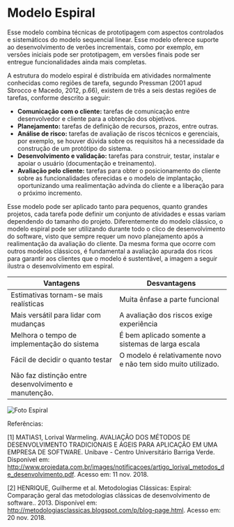 # Modelo Espiral

Esse modelo combina técnicas de prototipagem com aspectos controlados e sistemáticos do modelo sequencial linear. Esse modelo oferece suporte ao desenvolvimento de verões incrementais, como por exemplo, em versões iniciais pode ser prototipagem, em versões finais pode ser entregue funcionalidades ainda mais completas.

A estrutura do modelo espiral é distribuída em atividades normalmente conhecidas como regiões de tarefa, segundo Pressman (2001 apud Sbrocco e Macedo, 2012, p.66), existem de três a seis destas regiões de tarefas, conforme descrito a seguir:

* **Comunicação com o cliente:** tarefas de comunicação entre desenvolvedor e cliente para a obtenção dos objetivos.
* **Planejamento:** tarefas de definição de recursos, prazos, entre outras. 
* **Análise de risco:** tarefas de avaliação de riscos técnicos e gerenciais, por exemplo, se houver dúvida sobre os requisitos há a necessidade da construção de um protótipo do sistema. 
* **Desenvolvimento e validação:** tarefas para construir, testar, instalar e apoiar o usuário (documentação e treinamento). 
* **Avaliação pelo cliente:** tarefas para obter o posicionamento do cliente sobre as funcionalidades oferecidas e o modelo de implantação, oportunizando uma realimentação advinda do cliente e a liberação para o próximo incremento.

Esse modelo pode ser aplicado tanto para pequenos, quanto grandes projetos, cada tarefa pode definir um conjunto de atividades e essas variam dependendo do tamanho do projeto. Diferentemente do modelo clássico, o modelo espiral pode ser utilizando durante todo o clico de desenvolvimento do software, visto que sempre requer um novo planejamento após a realimentação da avaliação do cliente. Da mesma forma que ocorre com outros modelos clássicos, é fundamental a avaliação apurada dos ricos para garantir aos clientes que o modelo é sustentável, a imagem a seguir ilustra o desenvolvimento em espiral.

Vantagens | Desvantagens
------------ | -------------
Estimativas tornam-se mais realísticas | Muita ênfase a parte funcional
Mais versátil para lidar com mudanças | A avaliação dos riscos exige experiência
Melhora o tempo de implementação do sistema | É bem aplicado somente a sistemas de larga escala 
Fácil de decidir o quanto testar | O modelo é relativamente novo e não tem sido muito utilizado.
Não faz distinção entre desenvolvimento e manutenção. |




![Foto Espiral](https://i.imgur.com/opucn99.jpg)

 
Referências:

[1] MATIAS1, Lorival Warmeling. AVALIAÇÃO DOS MÉTODOS DE DESENVOLVIMENTO TRADICIONAIS E ÁGEIS PARA APLICAÇÃO EM UMA EMPRESA DE SOFTWARE. Unibave - Centro Universitário Barriga Verde. Disponível em: <http://www.projedata.com.br/images/notificacoes/artigo_lorival_metodos_de_desenvolvimento.pdf>. Acesso em: 11 nov. 2018.

[2] HENRIQUE, Guilherme et al. Metodologias Clássicas: Espiral: Comparação geral das metodologias clássicas de desenvolvimento de software.. 2013. Disponível em: <http://metodologiasclassicas.blogspot.com/p/blog-page.html>. Acesso em: 20 nov. 2018.
